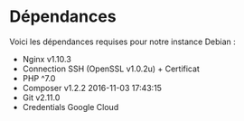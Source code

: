 # Dépendances
Voici les dépendances requises pour notre instance Debian :

- Nginx v1.10.3
- Connection SSH (OpenSSL v1.0.2u) + Certificat
- PHP ^7.0
- Composer v1.2.2 2016-11-03 17:43:15
- Git v2.11.0
- Credentials Google Cloud
